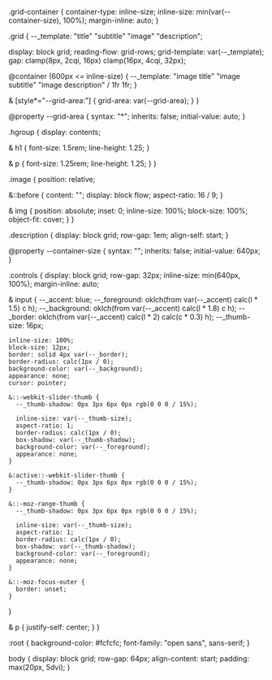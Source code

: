 .grid-container {
  container-type: inline-size;
  inline-size: min(var(--container-size), 100%);
  margin-inline: auto;
}

.grid {
  --_template: "title" "subtitle" "image" "description";

  display: block grid;
  reading-flow: grid-rows;
  grid-template: var(--_template);
  gap: clamp(8px, 2cqi, 16px) clamp(16px, 4cqi, 32px);

  @container (600px <= inline-size) {
    --_template: "image title" "image subtitle" "image description" / 1fr 1fr;
  }

  & [style*="--grid-area:"] {
    grid-area: var(--grid-area);
  }
}

@property --grid-area {
  syntax: "*";
  inherits: false;
  initial-value: auto;
}

.hgroup {
  display: contents;

  & h1 {
    font-size: 1.5rem;
    line-height: 1.25;
  }

  & p {
    font-size: 1.25rem;
    line-height: 1.25;
  }
}

.image {
  position: relative;

  &::before {
    content: "";
    display: block flow;
    aspect-ratio: 16 / 9;
  }

  & img {
    position: absolute;
    inset: 0;
    inline-size: 100%;
    block-size: 100%;
    object-fit: cover;
  }
}

.description {
  display: block grid;
  row-gap: 1em;
  align-self: start;
}

@property --container-size {
  syntax: "<length>";
  inherits: false;
  initial-value: 640px;
}

.controls {
  display: block grid;
  row-gap: 32px;
  inline-size: min(640px, 100%);
  margin-inline: auto;

  & input {
    --_accent: blue;
    --_foreground: oklch(from var(--_accent) calc(l * 1.5) c h);
    --_background: oklch(from var(--_accent) calc(l * 1.8) c h);
    --_border: oklch(from var(--_accent) calc(l * 2) calc(c * 0.3) h);
    --_thumb-size: 16px;

    inline-size: 100%;
    block-size: 12px;
    border: solid 4px var(--_border);
    border-radius: calc(1px / 0);
    background-color: var(--_background);
    appearance: none;
    cursor: pointer;

    &::-webkit-slider-thumb {
      --_thumb-shadow: 0px 3px 6px 0px rgb(0 0 0 / 15%);

      inline-size: var(--_thumb-size);
      aspect-ratio: 1;
      border-radius: calc(1px / 0);
      box-shadow: var(--_thumb-shadow);
      background-color: var(--_foreground);
      appearance: none;
    }

    &:active::-webkit-slider-thumb {
      --_thumb-shadow: 0px 3px 6px 0px rgb(0 0 0 / 15%);
    }

    &::-moz-range-thumb {
      --_thumb-shadow: 0px 3px 6px 0px rgb(0 0 0 / 15%);

      inline-size: var(--_thumb-size);
      aspect-ratio: 1;
      border-radius: calc(1px / 0);
      box-shadow: var(--_thumb-shadow);
      background-color: var(--_foreground);
      appearance: none;
    }

    &::-moz-focus-outer {
      border: unset;
    }
  }

  & p {
    justify-self: center;
  }
}

:root {
  background-color: #fcfcfc;
  font-family: "open sans", sans-serif;
}

body {
  display: block grid;
  row-gap: 64px;
  align-content: start;
  padding: max(20px, 5dvi);
}
